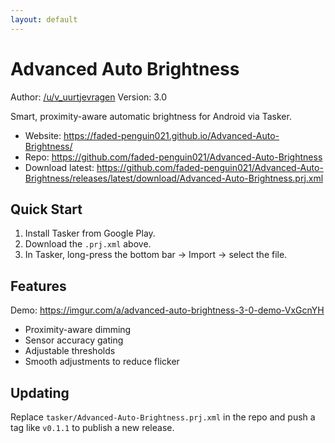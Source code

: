 ```yaml
---
layout: default
---
```


# Advanced Auto Brightness

Author: [/u/v_uurtjevragen](https://www.reddit.com/user/v_uurtjevragen)
Version: 3.0


Smart, proximity-aware automatic brightness for Android via Tasker.

- Website: https://faded-penguin021.github.io/Advanced-Auto-Brightness/
- Repo: https://github.com/faded-penguin021/Advanced-Auto-Brightness
- Download latest: https://github.com/faded-penguin021/Advanced-Auto-Brightness/releases/latest/download/Advanced-Auto-Brightness.prj.xml

## Quick Start
1. Install Tasker from Google Play.
2. Download the `.prj.xml` above.
3. In Tasker, long-press the bottom bar → Import → select the file.

## Features

Demo: https://imgur.com/a/advanced-auto-brightness-3-0-demo-VxGcnYH

- Proximity-aware dimming
- Sensor accuracy gating
- Adjustable thresholds
- Smooth adjustments to reduce flicker

## Updating
Replace `tasker/Advanced-Auto-Brightness.prj.xml` in the repo and push a tag like `v0.1.1` to publish a new release.
